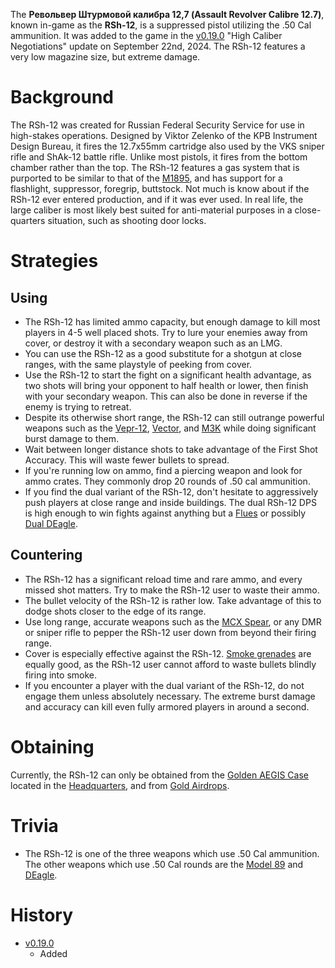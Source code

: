 The **Револьвер Штурмовой калибра 12,7 (Assault Revolver Calibre 12.7)**, known in-game as the **RSh-12**, is a suppressed pistol utilizing the .50 Cal ammunition. It was added to the game in the [v0.19.0](https://github.com/HasangerGames/suroi/releases/tag/v0.19.0) "High Caliber Negotiations" update on September 22nd, 2024. The RSh-12 features a very low magazine size, but extreme damage.

# Background
The RSh-12 was created for Russian Federal Security Service for use in high-stakes operations. Designed by Viktor Zelenko of the KPB Instrument Design Bureau, it fires the 12.7x55mm cartridge also used by the VKS sniper rifle and ShAk-12 battle rifle. Unlike most pistols, it fires from the bottom chamber rather than the top. The RSh-12 features a gas system that is purported to be similar to that of the [M1895](/weapons/guns/m1895), and has support for a flashlight, suppressor, foregrip, buttstock. Not much is know about if the RSh-12 ever entered production, and if it was ever used. In real life, the large caliber is most likely best suited for anti-material purposes in a close-quarters situation, such as shooting door locks.

# Strategies
## Using
- The RSh-12 has limited ammo capacity, but enough damage to kill most players in 4-5 well placed shots. Try to lure your enemies away from cover, or destroy it with a secondary weapon such as an LMG.
- You can use the RSh-12 as a good substitute for a shotgun at close ranges, with the same playstyle of peeking from cover. 
- Use the RSh-12 to start the fight on a significant health advantage, as two shots will bring your opponent to half health or lower, then finish with your secondary weapon. This can also be done in reverse if the enemy is trying to retreat.
- Despite its otherwise short range, the RSh-12 can still outrange powerful weapons such as the [Vepr-12](/weapons/guns/vepr12), [Vector](/weapons/guns/vector), and [M3K](/weapons/guns/m3k) while doing significant burst damage to them. 
- Wait between longer distance shots to take advantage of the First Shot Accuracy. This will waste fewer bullets to spread.
- If you're running low on ammo, find a piercing weapon and look for ammo crates. They commonly drop 20 rounds of .50 cal ammunition.
- If you find the dual variant of the RSh-12, don't hesitate to aggressively push players at close range and inside buildings. The dual RSh-12 DPS is high enough to win fights against anything but a [Flues](/weapons/guns/flues) or possibly [Dual DEagle](/weapons/guns/deagle).

## Countering
- The RSh-12 has a significant reload time and rare ammo, and every missed shot matters. Try to make the RSh-12 user to waste their ammo.
- The bullet velocity of the RSh-12 is rather low. Take advantage of this to dodge shots closer to the edge of its range.
- Use long range, accurate weapons such as the [MCX Spear](/weapons/guns/mcx_spear), or any DMR or sniper rifle to pepper the RSh-12 user down from beyond their firing range.
- Cover is especially effective against the RSh-12. [Smoke grenades](/weapons/throwables/smoke_grenade) are equally good, as the RSh-12 user cannot afford to waste bullets blindly firing into smoke.
- If you encounter a player with the dual variant of the RSh-12, do not engage them unless absolutely necessary. The extreme burst damage and accuracy can kill even fully armored players in around a second.

# Obtaining
Currently, the RSh-12 can only be obtained from the [Golden AEGIS Case](/obstacles/aegis_golden_case) located in the [Headquarters](/buildings/headquarters_meta), and from [Gold Airdrops](/obstacles/airdrops).

# Trivia 
- The RSh-12 is one of the three weapons which use .50 Cal ammunition. The other weapons which use .50 Cal rounds are the [Model 89](/weapons/guns/model_89) and [DEagle](/weapons/guns/deagle).

# History
- [v0.19.0](https://github.com/HasangerGames/suroi/releases/tag/v0.19.0)
  - Added
